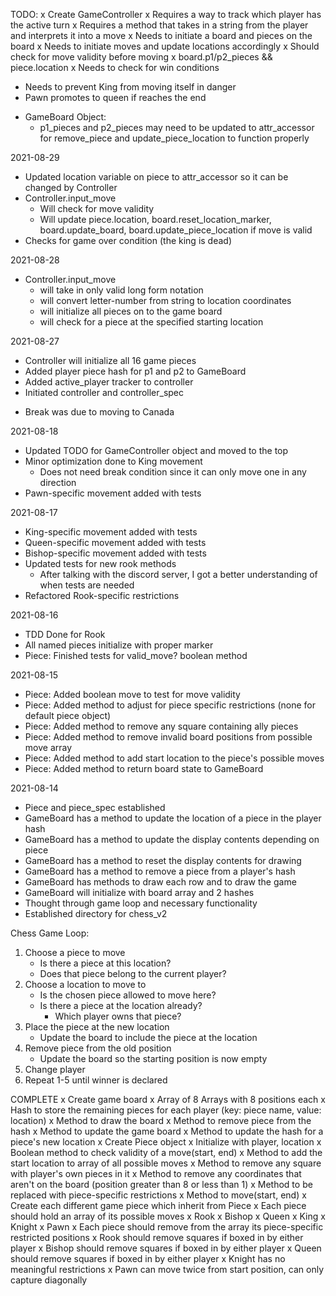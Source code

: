 TODO:
x Create GameController
  x Requires a way to track which player has the active turn
  x Requires a method that takes in a string from the player and interprets it into a move
  x Needs to initiate a board and pieces on the board
  x Needs to initiate moves and update locations accordingly
    x Should check for move validity before moving
    x board.p1/p2_pieces && piece.location
  x Needs to check for win conditions
- Needs to prevent King from moving itself in danger
- Pawn promotes to queen if reaches the end

* GameBoard Object:
  - p1_pieces and p2_pieces may need to be updated to attr_accessor for remove_piece and update_piece_location to function properly

2021-08-29
- Updated location variable on piece to attr_accessor so it can be changed by Controller
- Controller.input_move
  - Will check for move validity
  - Will update piece.location, board.reset_location_marker, board.update_board, board.update_piece_location if move is valid
- Checks for game over condition (the king is dead)

2021-08-28
- Controller.input_move
  - will take in only valid long form notation
  - will convert letter-number from string to location coordinates
  - will initialize all pieces on to the game board
  - will check for a piece at the specified starting location

2021-08-27
- Controller will initialize all 16 game pieces
- Added player piece hash for p1 and p2 to GameBoard
- Added active_player tracker to controller 
- Initiated controller and controller_spec
* Break was due to moving to Canada

2021-08-18
- Updated TODO for GameController object and moved to the top
- Minor optimization done to King movement
  - Does not need break condition since it can only move one in any direction
- Pawn-specific movement added with tests

2021-08-17
- King-specific movement added with tests
- Queen-specific movement added with tests
- Bishop-specific movement added with tests
- Updated tests for new rook methods
  - After talking with the discord server, I got a better understanding of when tests are needed
- Refactored Rook-specific restrictions

2021-08-16
- TDD Done for Rook
- All named pieces initialize with proper marker
- Piece: Finished tests for valid_move? boolean method

2021-08-15 
- Piece: Added boolean move to test for move validity
- Piece: Added method to adjust for piece specific restrictions (none for default piece object)
- Piece: Added method to remove any square containing ally pieces
- Piece: Added method to remove invalid board positions from possible move array
- Piece: Added method to add start location to the piece's possible moves
- Piece: Added method to return board state to GameBoard

2021-08-14
- Piece and piece_spec established
- GameBoard has a method to update the location of a piece in the player hash
- GameBoard has a method to update the display contents depending on piece
- GameBoard has a method to reset the display contents for drawing
- GameBoard has a method to remove a piece from a player's hash
- GameBoard has methods to draw each row and to draw the game
- GameBoard will initialize with board array and 2 hashes
- Thought through game loop and necessary functionality
- Established directory for chess_v2

Chess Game Loop:
1) Choose a piece to move
   - Is there a piece at this location?
   - Does that piece belong to the current player?
2) Choose a location to move to
   - Is the chosen piece allowed to move here?
   - Is there a piece at the location already?
     - Which player owns that piece?
3) Place the piece at the new location
   - Update the board to include the piece at the location
4) Remove piece from the old position
   - Update the board so the starting position is now empty
5) Change player
6) Repeat 1-5 until winner is declared

COMPLETE
x Create game board
  x Array of 8 Arrays with 8 positions each
  x Hash to store the remaining pieces for each player (key: piece name, value: location)
  x Method to draw the board
  x Method to remove piece from the hash
  x Method to update the game board
  x Method to update the hash for a piece's new location
x Create Piece object
  x Initialize with player, location
  x Boolean method to check validity of a move(start, end)
  x Method to add the start location to array of all possible moves
  x Method to remove any square with player's own pieces in it
  x Method to remove any coordinates that aren't on the board (position greater than 8 or less than 1)
  x Method to be replaced with piece-specific restrictions
  x Method to move(start, end)
x Create each different game piece which inherit from Piece
  x Each piece should hold an array of its possible moves
    x Rook
    x Bishop
    x Queen
    x King
    x Knight
    x Pawn
  x Each piece should remove from the array its piece-specific restricted positions
    x Rook should remove squares if boxed in by either player
    x Bishop should remove squares if boxed in by either player
    x Queen should remove squares if boxed in by either player
    x Knight has no meaningful restrictions
    x Pawn can move twice from start position, can only capture diagonally
